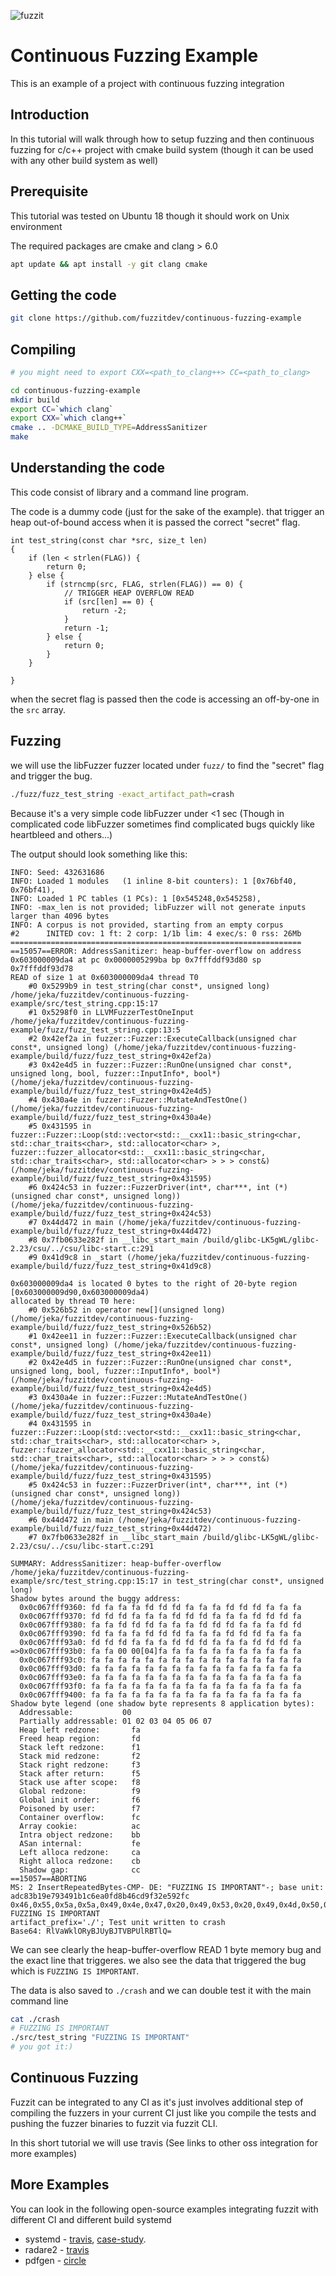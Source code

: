 ![fuzzit](https://app.fuzzit.dev/badge?org_id=hP8u8bNAda91Cnj0mKPX&branch=master)

# Continuous Fuzzing Example
This is an example of a project with continuous fuzzing integration

## Introduction

In this tutorial will walk through how to setup fuzzing and then continuous fuzzing
for c/c++ project with cmake build system (though it can be used with any other build system as well)

## Prerequisite

This tutorial was tested on Ubuntu 18 though it should work on Unix environment

The required packages are cmake and clang > 6.0

```bash
apt update && apt install -y git clang cmake 
```

## Getting the code

```bash
git clone https://github.com/fuzzitdev/continuous-fuzzing-example
```

## Compiling

```bash
# you might need to export CXX=<path_to_clang++> CC=<path_to_clang>

cd continuous-fuzzing-example
mkdir build
export CC=`which clang`
export CXX=`which clang++`
cmake .. -DCMAKE_BUILD_TYPE=AddressSanitizer
make
```

## Understanding the code
This code consist of library and a command line program.

The code is a dummy code (just for the sake of the example).
that trigger an heap out-of-bound access when it is passed the correct
"secret" flag.

```text
int test_string(const char *src, size_t len)
{
    if (len < strlen(FLAG)) {
        return 0;
    } else {
        if (strncmp(src, FLAG, strlen(FLAG)) == 0) {
            // TRIGGER HEAP OVERFLOW READ
            if (src[len] == 0) {
                return -2;
            }
            return -1;
        } else {
            return 0;
        }
    }

}
```

when the secret flag is passed then the code is accessing an off-by-one in the `src`
array.

## Fuzzing
we will use the libFuzzer fuzzer located under `fuzz/` to find the "secret" 
flag and trigger the bug.

```bash
./fuzz/fuzz_test_string -exact_artifact_path=crash
```

Because it's a very simple code libFuzzer under <1 sec (Though in complicated code libFuzzer sometimes find complicated
 bugs quickly like heartbleed and others...)
 
 The output should look something like this:
 ```text
 INFO: Seed: 432631686
 INFO: Loaded 1 modules   (1 inline 8-bit counters): 1 [0x76bf40, 0x76bf41), 
 INFO: Loaded 1 PC tables (1 PCs): 1 [0x545248,0x545258), 
 INFO: -max_len is not provided; libFuzzer will not generate inputs larger than 4096 bytes
 INFO: A corpus is not provided, starting from an empty corpus
 #2      INITED cov: 1 ft: 2 corp: 1/1b lim: 4 exec/s: 0 rss: 26Mb
 =================================================================
 ==15057==ERROR: AddressSanitizer: heap-buffer-overflow on address 0x603000009da4 at pc 0x0000005299ba bp 0x7fffddf93d80 sp 0x7fffddf93d78
 READ of size 1 at 0x603000009da4 thread T0
     #0 0x5299b9 in test_string(char const*, unsigned long) /home/jeka/fuzzitdev/continuous-fuzzing-example/src/test_string.cpp:15:17
     #1 0x5298f0 in LLVMFuzzerTestOneInput /home/jeka/fuzzitdev/continuous-fuzzing-example/fuzz/fuzz_test_string.cpp:13:5
     #2 0x42ef2a in fuzzer::Fuzzer::ExecuteCallback(unsigned char const*, unsigned long) (/home/jeka/fuzzitdev/continuous-fuzzing-example/build/fuzz/fuzz_test_string+0x42ef2a)
     #3 0x42e4d5 in fuzzer::Fuzzer::RunOne(unsigned char const*, unsigned long, bool, fuzzer::InputInfo*, bool*) (/home/jeka/fuzzitdev/continuous-fuzzing-example/build/fuzz/fuzz_test_string+0x42e4d5)
     #4 0x430a4e in fuzzer::Fuzzer::MutateAndTestOne() (/home/jeka/fuzzitdev/continuous-fuzzing-example/build/fuzz/fuzz_test_string+0x430a4e)
     #5 0x431595 in fuzzer::Fuzzer::Loop(std::vector<std::__cxx11::basic_string<char, std::char_traits<char>, std::allocator<char> >, fuzzer::fuzzer_allocator<std::__cxx11::basic_string<char, std::char_traits<char>, std::allocator<char> > > > const&) (/home/jeka/fuzzitdev/continuous-fuzzing-example/build/fuzz/fuzz_test_string+0x431595)
     #6 0x424c53 in fuzzer::FuzzerDriver(int*, char***, int (*)(unsigned char const*, unsigned long)) (/home/jeka/fuzzitdev/continuous-fuzzing-example/build/fuzz/fuzz_test_string+0x424c53)
     #7 0x44d472 in main (/home/jeka/fuzzitdev/continuous-fuzzing-example/build/fuzz/fuzz_test_string+0x44d472)
     #8 0x7fb0633e282f in __libc_start_main /build/glibc-LK5gWL/glibc-2.23/csu/../csu/libc-start.c:291
     #9 0x41d9c8 in _start (/home/jeka/fuzzitdev/continuous-fuzzing-example/build/fuzz/fuzz_test_string+0x41d9c8)
 
 0x603000009da4 is located 0 bytes to the right of 20-byte region [0x603000009d90,0x603000009da4)
 allocated by thread T0 here:
     #0 0x526b52 in operator new[](unsigned long) (/home/jeka/fuzzitdev/continuous-fuzzing-example/build/fuzz/fuzz_test_string+0x526b52)
     #1 0x42ee11 in fuzzer::Fuzzer::ExecuteCallback(unsigned char const*, unsigned long) (/home/jeka/fuzzitdev/continuous-fuzzing-example/build/fuzz/fuzz_test_string+0x42ee11)
     #2 0x42e4d5 in fuzzer::Fuzzer::RunOne(unsigned char const*, unsigned long, bool, fuzzer::InputInfo*, bool*) (/home/jeka/fuzzitdev/continuous-fuzzing-example/build/fuzz/fuzz_test_string+0x42e4d5)
     #3 0x430a4e in fuzzer::Fuzzer::MutateAndTestOne() (/home/jeka/fuzzitdev/continuous-fuzzing-example/build/fuzz/fuzz_test_string+0x430a4e)
     #4 0x431595 in fuzzer::Fuzzer::Loop(std::vector<std::__cxx11::basic_string<char, std::char_traits<char>, std::allocator<char> >, fuzzer::fuzzer_allocator<std::__cxx11::basic_string<char, std::char_traits<char>, std::allocator<char> > > > const&) (/home/jeka/fuzzitdev/continuous-fuzzing-example/build/fuzz/fuzz_test_string+0x431595)
     #5 0x424c53 in fuzzer::FuzzerDriver(int*, char***, int (*)(unsigned char const*, unsigned long)) (/home/jeka/fuzzitdev/continuous-fuzzing-example/build/fuzz/fuzz_test_string+0x424c53)
     #6 0x44d472 in main (/home/jeka/fuzzitdev/continuous-fuzzing-example/build/fuzz/fuzz_test_string+0x44d472)
     #7 0x7fb0633e282f in __libc_start_main /build/glibc-LK5gWL/glibc-2.23/csu/../csu/libc-start.c:291
 
 SUMMARY: AddressSanitizer: heap-buffer-overflow /home/jeka/fuzzitdev/continuous-fuzzing-example/src/test_string.cpp:15:17 in test_string(char const*, unsigned long)
 Shadow bytes around the buggy address:
   0x0c067fff9360: fd fa fa fa fd fd fd fa fa fa fd fd fd fa fa fa
   0x0c067fff9370: fd fd fd fa fa fa fd fd fd fa fa fa fd fd fd fa
   0x0c067fff9380: fa fa fd fd fd fa fa fa fd fd fd fa fa fa fd fd
   0x0c067fff9390: fd fa fa fa fd fd fd fa fa fa fd fd fd fa fa fa
   0x0c067fff93a0: fd fd fd fa fa fa fd fd fd fa fa fa fd fd fd fa
 =>0x0c067fff93b0: fa fa 00 00[04]fa fa fa fa fa fa fa fa fa fa fa
   0x0c067fff93c0: fa fa fa fa fa fa fa fa fa fa fa fa fa fa fa fa
   0x0c067fff93d0: fa fa fa fa fa fa fa fa fa fa fa fa fa fa fa fa
   0x0c067fff93e0: fa fa fa fa fa fa fa fa fa fa fa fa fa fa fa fa
   0x0c067fff93f0: fa fa fa fa fa fa fa fa fa fa fa fa fa fa fa fa
   0x0c067fff9400: fa fa fa fa fa fa fa fa fa fa fa fa fa fa fa fa
 Shadow byte legend (one shadow byte represents 8 application bytes):
   Addressable:           00
   Partially addressable: 01 02 03 04 05 06 07 
   Heap left redzone:       fa
   Freed heap region:       fd
   Stack left redzone:      f1
   Stack mid redzone:       f2
   Stack right redzone:     f3
   Stack after return:      f5
   Stack use after scope:   f8
   Global redzone:          f9
   Global init order:       f6
   Poisoned by user:        f7
   Container overflow:      fc
   Array cookie:            ac
   Intra object redzone:    bb
   ASan internal:           fe
   Left alloca redzone:     ca
   Right alloca redzone:    cb
   Shadow gap:              cc
 ==15057==ABORTING
 MS: 2 InsertRepeatedBytes-CMP- DE: "FUZZING IS IMPORTANT"-; base unit: adc83b19e793491b1c6ea0fd8b46cd9f32e592fc
 0x46,0x55,0x5a,0x5a,0x49,0x4e,0x47,0x20,0x49,0x53,0x20,0x49,0x4d,0x50,0x4f,0x52,0x54,0x41,0x4e,0x54,
 FUZZING IS IMPORTANT
 artifact_prefix='./'; Test unit written to crash
 Base64: RlVaWklORyBJUyBJTVBPUlRBTlQ=
 ```
 
 We can see clearly the heap-buffer-overflow READ 1 byte memory bug and the exact line
 that triggeres. we also see the data that triggered the bug which is `FUZZING IS IMPORTANT`.
 
 The data is also saved to `./crash` and we can double test it with the main command line
 ```bash
 cat ./crash
 # FUZZING IS IMPORTANT
 ./src/test_string "FUZZING IS IMPORTANT"
 # you got it:)
 ```
 
 ## Continuous Fuzzing
 
 Fuzzit can be integrated to any CI as it's just involves additional step
 of compiling the fuzzers in your current CI just like you compile the tests and pushing
 the fuzzer binaries to fuzzit via fuzzit CLI.
 
 In this short tutorial we will use travis (See links to other oss integration for more examples)
 
 ## More Examples
 
 You can look in the following open-source examples integrating fuzzit with different CI and different
 build systemd
 
 * systemd - [travis](https://github.com/systemd/systemd/blob/master/.travis.yml), 
             [case-study](https://fuzzit.dev/2019/06/20/continuous-fuzzing-systemd-case-study/).
 * radare2 - [travis](https://github.com/radare/radare2/blob/master/.travis.yml)
 * pdfgen -  [circle](https://github.com/AndreRenaud/PDFGen/blob/master/.circleci/config.yml)